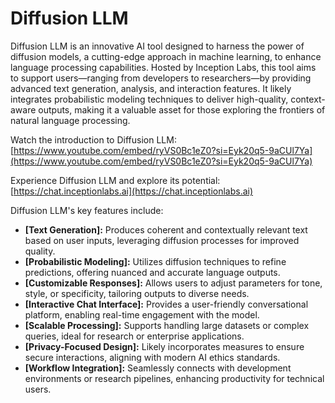 # Diffusion LLM

Diffusion LLM is an innovative AI tool designed to harness the power of diffusion models, a cutting-edge approach in machine learning, to enhance language processing capabilities. Hosted by Inception Labs, this tool aims to support users—ranging from developers to researchers—by providing advanced text generation, analysis, and interaction features. It likely integrates probabilistic modeling techniques to deliver high-quality, context-aware outputs, making it a valuable asset for those exploring the frontiers of natural language processing.

Watch the introduction to Diffusion LLM: [https://www.youtube.com/embed/ryVS0Bc1eZ0?si=Eyk20q5-9aCUl7Ya](https://www.youtube.com/embed/ryVS0Bc1eZ0?si=Eyk20q5-9aCUl7Ya)

Experience Diffusion LLM and explore its potential: [https://chat.inceptionlabs.ai](https://chat.inceptionlabs.ai)

Diffusion LLM's key features include:

*   **[Text Generation]:** Produces coherent and contextually relevant text based on user inputs, leveraging diffusion processes for improved quality.
*   **[Probabilistic Modeling]:** Utilizes diffusion techniques to refine predictions, offering nuanced and accurate language outputs.
*   **[Customizable Responses]:** Allows users to adjust parameters for tone, style, or specificity, tailoring outputs to diverse needs.
*   **[Interactive Chat Interface]:** Provides a user-friendly conversational platform, enabling real-time engagement with the model.
*   **[Scalable Processing]:** Supports handling large datasets or complex queries, ideal for research or enterprise applications.
*   **[Privacy-Focused Design]:** Likely incorporates measures to ensure secure interactions, aligning with modern AI ethics standards.
*   **[Workflow Integration]:** Seamlessly connects with development environments or research pipelines, enhancing productivity for technical users.
